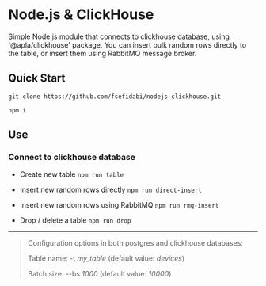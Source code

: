# Node.js & ClickHouse

Simple Node.js module that connects to clickhouse database, using '@apla/clickhouse' package. You can insert bulk random rows directly to the table, or insert them using RabbitMQ message broker.

## Quick Start

 ```
git clone https://github.com/fsefidabi/nodejs-clickhouse.git

npm i
  ```

## Use

### Connect to clickhouse database

- Create new table `npm run table`
  
- Insert new random rows directly `npm run direct-insert`

- Insert new random rows using RabbitMQ `npm run rmq-insert`

- Drop / delete a table `npm run drop`

---

> Configuration options in both postgres and clickhouse databases:
> 
> Table name: -t _my_table_ (default value: _devices_)
> 
> Batch size: --bs _1000_ (default value: _10000_)

